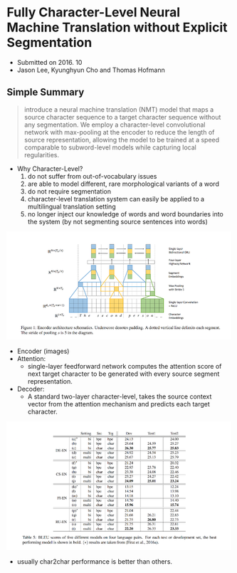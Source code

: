 # Fully Character-Level Neural Machine Translation without Explicit Segmentation

- Submitted on 2016. 10
- Jason Lee, Kyunghyun Cho and Thomas Hofmann

## Simple Summary

>  introduce a neural machine translation (NMT) model that maps a source character sequence to a target character sequence without any segmentation. We employ a character-level convolutional network with max-pooling at the encoder to reduce the length of source representation, allowing the model to be trained at a speed comparable to subword-level models while capturing local regularities.

- Why Character-Level?
	1. do not suffer from out-of-vocabulary issues
	2. are able to model different, rare morphological variants of a word
	3. do not require segmentation
	4. character-level translation system can easily be applied to a multilingual translation setting
	5. no longer inject our knowledge of words and word boundaries into the system (by not segmenting source sentences into words)

![images](../../images/fully_conv_nmt_1.png)

- Encoder (images)
- Attention: 
	- single-layer feedforward network computes the attention score of next target character to be generated with every source segment representation.
- Decoder:
	- A standard two-layer character-level, takes the source context vector from
the attention mechanism and predicts each target character.

![images](../../images/fully_conv_nmt_2.png)

- usually char2char performance is better than others.